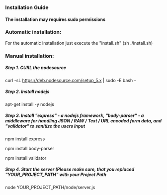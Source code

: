 ### Installation Guide

#### The installation may requires sudo permissions

### Automatic installation:
For the automatic installation just execute the "install.sh" (sh ./install.sh)


### Manual installation:

##### Step 1. CURL the nodesource 
curl -sL https://deb.nodesource.com/setup_5.x | sudo -E bash -

##### Step 2. Install nodejs
apt-get install -y nodejs

##### Step 3. Install "express" - a nodejs framework, "body-parser" - a middleware for handling JSON / RAW / Text / URL encoded form data, and "validator" to sanitize the users input
npm install express 

npm install body-parser

npm install validator

##### Step 4. Start the server (Please make sure, that you replaced "YOUR_PROJECT_PATH" with your Project Path
node YOUR_PROJECT_PATH/node/server.js
